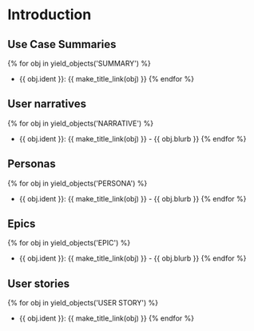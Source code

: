 # Introduction

## Use Case Summaries

{% for obj in yield_objects('SUMMARY') %}
* {{ obj.ident }}: {{ make_title_link(obj) }}
{% endfor %}

## User narratives

{% for obj in yield_objects('NARRATIVE') %}
* {{ obj.ident }}: {{ make_title_link(obj) }} - {{ obj.blurb }}
{% endfor %}

## Personas

{% for obj in yield_objects('PERSONA') %}
* {{ obj.ident }}: {{ make_title_link(obj) }} - {{ obj.blurb }}
{% endfor %}

## Epics

{% for obj in yield_objects('EPIC') %}
* {{ obj.ident }}: {{ make_title_link(obj) }} - {{ obj.blurb }}
{% endfor %}

## User stories

{% for obj in yield_objects('USER STORY') %}
* {{ obj.ident }}: {{ make_title_link(obj) }}
{% endfor %}
